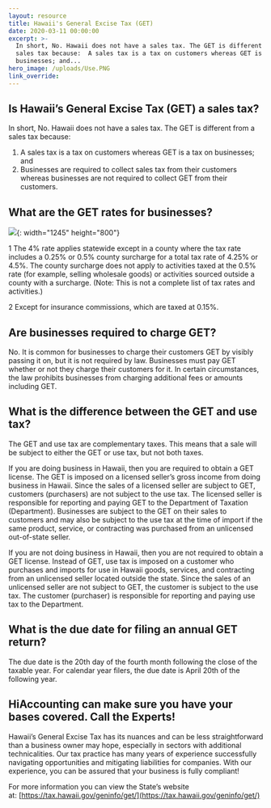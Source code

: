 ```yaml
---
layout: resource
title: Hawaii's General Excise Tax (GET)
date: 2020-03-11 00:00:00
excerpt: >-
  In short, No. Hawaii does not have a sales tax. The GET is different from a
  sales tax because:  A sales tax is a tax on customers whereas GET is a tax on
  businesses; and...
hero_image: /uploads/Use.PNG
link_override:
---
```


## Is Hawaii’s General Excise Tax (GET) a sales tax?

In short, No. Hawaii does not have a sales tax. The GET is different from a sales tax because:

1. A sales tax is a tax on customers whereas GET is a tax on businesses; and
2. Businesses are required to collect sales tax from their customers whereas businesses are not required to collect GET from their customers.

## What are the GET rates for businesses?

![](uploads/get-graphic.JPG){: width="1245" height="800"}

1 The 4% rate applies statewide except in a county where the tax rate includes a 0.25% or 0.5% county surcharge for a total tax rate of 4.25% or 4.5%. The county surcharge does not apply to activities taxed at the 0.5% rate (for example, selling wholesale goods) or activities sourced outside a county with a surcharge. (Note: This is not a complete list of tax rates and activities.)

2 Except for insurance commissions, which are taxed at 0.15%.

## Are businesses required to charge GET?

No. It is common for businesses to charge their customers GET by visibly passing it on, but it is not required by law. Businesses must pay GET whether or not they charge their customers for it. In certain circumstances, the law prohibits businesses from charging additional fees or amounts including GET.

## What is the difference between the GET and use tax?

The GET and use tax are complementary taxes. This means that a sale will be subject to either the GET or use tax, but not both taxes.

If you are doing business in Hawaii, then you are required to obtain a GET license. The GET is imposed on a licensed seller’s gross income from doing business in Hawaii. Since the sales of a licensed seller are subject to GET, customers (purchasers) are not subject to the use tax. The licensed seller is responsible for reporting and paying GET to the Department of Taxation (Department). Businesses are subject to the GET on their sales to customers and may also be subject to the use tax at the time of import if the same product, service, or contracting was purchased from an unlicensed out-of-state seller.

If you are not doing business in Hawaii, then you are not required to obtain a GET license. Instead of GET, use tax is imposed on a customer who purchases and imports for use in Hawaii goods, services, and contracting from an unlicensed seller located outside the state. Since the sales of an unlicensed seller are not subject to GET, the customer is subject to the use tax. The customer (purchaser) is responsible for reporting and paying use tax to the Department.

## What is the due date for filing an annual GET return?

The due date is the 20th day of the fourth month following the close of the taxable year. For calendar year filers, the due date is April 20th of the following year.

## HiAccounting can make sure you have your bases covered. Call the Experts\!

Hawaii’s General Excise Tax has its nuances and can be less straightforward than a business owner may hope, especially in sectors with additional technicalities. Our tax practice has many years of experience successfully navigating opportunities and mitigating liabilities for companies. With our experience, you can be assured that your business is fully compliant\!

For more information you can view the State’s website at:&nbsp;[https://tax.hawaii.gov/geninfo/get/](https://tax.hawaii.gov/geninfo/get/)
